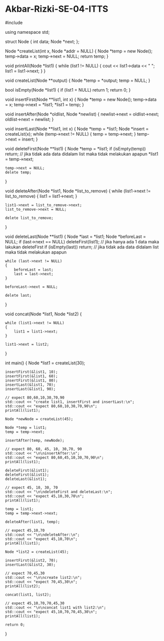 # Akbar-Rizki-SE-04-ITTS

#include <iostream>

using namespace std;

struct Node
{
    int data;
    Node *next;
};

Node *createList(int x, Node *addr = NULL)
{
    Node *temp = new Node();
    temp->data = x;
    temp->next = NULL;
    return temp;
}

void printAll(Node *list1)
{
    while (list1 != NULL)
    {
        cout << list1->data << " ";
        list1 = list1->next;
    }
}

void createList(Node **output)
{
    Node *temp = *output;
    temp = NULL;
}

bool isEmpty(Node *list1)
{
    if (list1 = NULL)
        return 1;
    return 0;
}

void insertFirst(Node **list1, int x)
{
    Node *temp = new Node();
    temp->data = x;
    temp->next = *list1;
    *list1 = temp;
}

void insertAfter(Node *oldlist, Node *newlist)
{
    newlist->next = oldlist->next;
    oldlist->next = newlist;
}

void insertLast(Node **list1, int x)
{
    Node *temp = *list1;
    Node *insert = createList(x);
    while (temp->next != NULL)
    {
        temp = temp->next;
    }
    temp->next = insert;
}

void deleteFirst(Node **list1)
{
    Node *temp = *list1;
    if (isEmpty(temp))
        return; // jika tidak ada data didalam list maka tidak melakukan apapun
    *list1 = temp->next;

    temp->next = NULL;
    delete temp;
}

void deleteAfter(Node *list1, Node *list_to_remove)
{
    while (list1->next != list_to_remove)
    {
        list1 = list1->next;
    }

    list1->next = list_to_remove->next;
    list_to_remove->next = NULL;

    delete list_to_remove;
}

void deleteLast(Node **list1)
{
    Node *last = *list1;
    Node *beforeLast = NULL;
    if (last->next == NULL)
        deleteFirst(list1); // jika hanya ada 1 data maka lakukan deleteFirst
    if (isEmpty(last))
        return; // jika tidak ada data didalam list maka tidak melakukan apapun

    while (last->next != NULL)
    {
        beforeLast = last;
        last = last->next;
    }

    beforeLast->next = NULL;

    delete last;
}

void concat(Node *list1, Node *list2)
{

    while (list1->next != NULL)
    {
        list1 = list1->next;
    }

    list1->next = list2;
}

int main()
{
    Node *list1 = createList(30);

    insertFirst(&list1, 10);
    insertFirst(&list1, 60);
    insertFirst(&list1, 80);
    insertLast(&list1, 70);
    insertLast(&list1, 90);

    // expect 80,60,10,30,70,90
    std::cout << "create list1, insertFirst and insertLast:\n";
    std::cout << "expect 80,60,10,30,70,90\n";
    printAll(list1);

    Node *newNode = createList(45);

    Node *temp = list1;
    temp = temp->next;

    insertAfter(temp, newNode);

    // expect 80, 60, 45, 10, 30,70, 90
    std::cout << "\n\ninsertAfter:\n";
    std::cout << "expect 80,60,45,10,30,70,90\n";
    printAll(list1);

    deleteFirst(&list1);
    deleteFirst(&list1);
    deleteLast(&list1);

    // expect 45, 10, 30, 70
    std::cout << "\n\ndeleteFirst and deleteLast:\n";
    std::cout << "expect 45,10,30,70\n";
    printAll(list1);

    temp = list1;
    temp = temp->next->next;

    deleteAfter(list1, temp);

    // expect 45,10,70
    std::cout << "\n\ndeleteAfter:\n";
    std::cout << "expect 45,10,70\n";
    printAll(list1);

    Node *list2 = createList(45);

    insertFirst(&list2, 70);
    insertLast(&list2, 30);

    // expect 70,45,30
    std::cout << "\n\ncreate list2:\n";
    std::cout << "expect 70,45,30\n";
    printAll(list2);

    concat(list1, list2);

    // expect 45,10,70,70,45,30
    std::cout << "\n\nconcat list1 with list2:\n";
    std::cout << "expect 45,10,70,70,45,30\n";
    printAll(list1);

    return 0;
}
